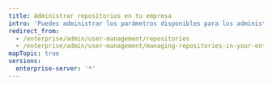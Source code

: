 ```yaml
---
title: Administrar repositorios en tu empresa
intro: 'Puedes administrar los parámetros disponibles para los administradores de repositorios en tu aparato {% data variables.product.prodname_ghe_server %}.'
redirect_from:
  - /enterprise/admin/user-management/repositories
  - /enterprise/admin/user-management/managing-repositories-in-your-enterprise
mapTopic: true
versions:
  enterprise-server: '*'
---
```


